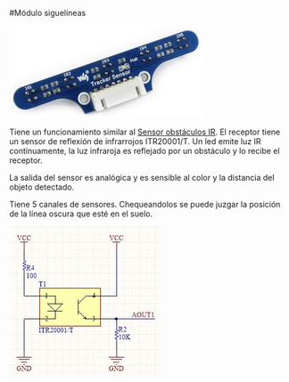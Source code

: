 #Módulo siguelíneas

![](/assets/siguelineas.jpg)

Tiene un funcionamiento similar al [Sensor obstáculos IR](/4-sensor-obstaculos-ir.md). El receptor tiene un sensor de reflexión de infrarrojos ITR20001/T. Un led emite luz IR contínuamente, la luz infraroja es reflejado por un obstáculo y lo recibe el receptor.

La salida del sensor es analógica y es sensible al color y la distancia del objeto detectado.

Tiene 5 canales de sensores. Chequeandolos se puede juzgar la posición de la línea oscura que esté en el suelo.

![](/assets/siguelineas2.jpg)